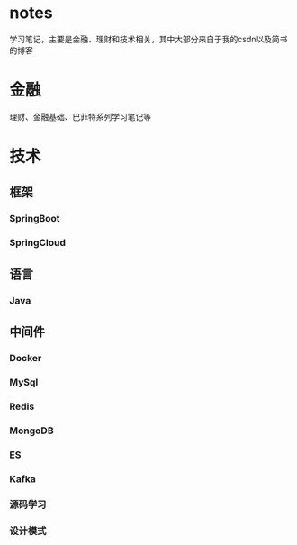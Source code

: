 # notes
学习笔记，主要是金融、理财和技术相关，其中大部分来自于我的csdn以及简书的博客
# 金融
理财、金融基础、巴菲特系列学习笔记等
# 技术
## 框架
### SpringBoot
### SpringCloud
## 语言
### Java
## 中间件
### Docker
### MySql
### Redis
### MongoDB
### ES
### Kafka
### 源码学习
### 设计模式
